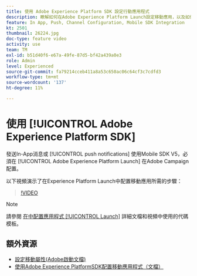```yaml
---
title: 使用 Adobe Experience Platform SDK 設定行動應用程式
description: 瞭解如何在Adobe Experience Platform Launch設定移動應用，以及如何在Adobe Campaign配置。
feature: In App, Push, Channel Configuration, Mobile SDK Integration
kt: 2501
thumbnail: 26224.jpg
doc-type: feature video
activity: use
team: TM
exl-id: b51d40f6-e67a-49fe-87d5-bf42a439a0e3
role: Admin
level: Experienced
source-git-commit: fa79214cceb411a8a53c650ac06c64cf3c7cdfd3
workflow-type: tm+mt
source-wordcount: '137'
ht-degree: 11%

---
```



# 使用 [!UICONTROL Adobe Experience Platform SDK]

發送In-App消息或 [!UICONTROL push notifications] 使用Mobile SDK V5，必須在 [!UICONTROL Adobe Experience Platform Launch] 在Adobe Campaign配置。

以下視頻演示了在Experience Platform Launch中配置移動應用所需的步驟：

>[!VIDEO](https://video.tv.adobe.com/v/26224?quality=12)

>[!NOTE]
>
>請參閱 [在中配置應用程式 [!UICONTROL Launch]](https://experienceleague.adobe.com/docs/campaign-standard/using/administrating/configuring-channels/configuring-a-mobile-application.html?lang=en) 詳細文檔和視頻中使用的代碼模板。

## 額外資源

* [設定移動屬性(Adobe啟動文檔)](https://aep-sdks.gitbook.io/docs/getting-started/create-a-mobile-property)
* [使用Adobe Experience PlatformSDK配置移動應用程式（文檔）](https://experienceleague.adobe.com/docs/campaign-standard/using/administrating/configuring-channels/configuring-a-mobile-application.html?lang=en)
